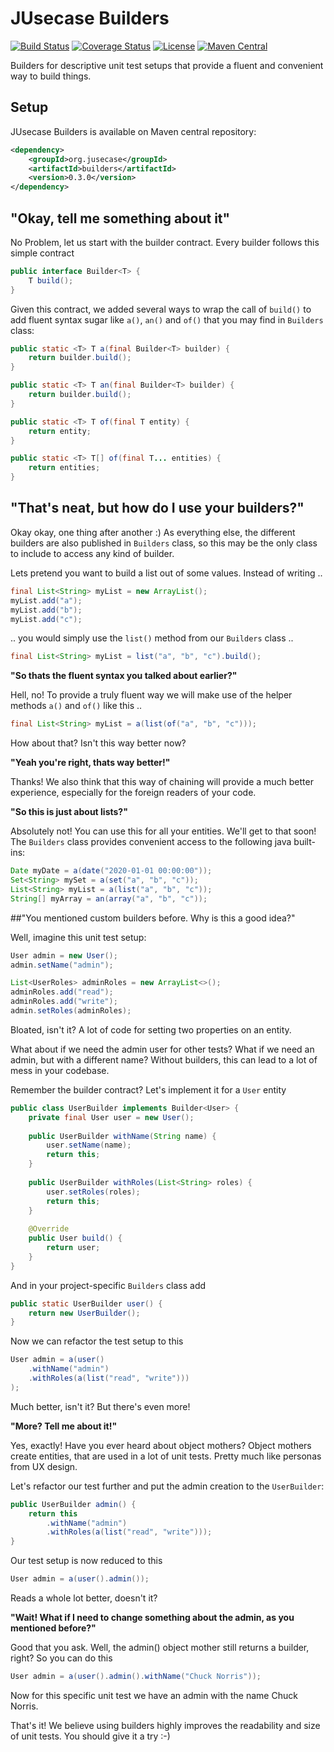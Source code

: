# JUsecase Builders

[![Build Status](https://travis-ci.org/casid/jusecase-builders.svg?branch=master)](https://travis-ci.org/casid/jusecase-builders)
[![Coverage Status](https://coveralls.io/repos/github/casid/jusecase-builders/badge.svg?branch=master)](https://coveralls.io/github/casid/jusecase-builders?branch=master)
[![License](https://img.shields.io/badge/license-Apache%202.0-blue.svg)](https://raw.githubusercontent.com/casid/jusecase-builders/master/LICENSE)
[![Maven Central](https://img.shields.io/maven-central/v/org.jusecase/builders.svg)](http://mvnrepository.com/artifact/org.jusecase/builders)

Builders for descriptive unit test setups that provide a fluent and convenient way to build things.

##  Setup
JUsecase Builders is available on Maven central repository:
```xml
<dependency>
    <groupId>org.jusecase</groupId>
    <artifactId>builders</artifactId>
    <version>0.3.0</version>
</dependency>
```

## "Okay, tell me something about it"
No Problem, let us start with the builder contract. Every builder follows this simple contract
```java
public interface Builder<T> {
    T build();
}
```
Given this contract, we added several ways to wrap the call of `build()` to add fluent syntax sugar like `a()`, `an()` and `of()` that you may find in `Builders` class:
```java
public static <T> T a(final Builder<T> builder) {
    return builder.build();
}

public static <T> T an(final Builder<T> builder) {
    return builder.build();
}

public static <T> T of(final T entity) {
    return entity;
}

public static <T> T[] of(final T... entities) {
    return entities;
}
```

## "That's neat, but how do I use your builders?"
Okay okay, one thing after another :) As everything else, the different builders are also published in `Builders` class, so this may be the only class to include to access any kind of builder.

Lets pretend you want to build a list out of some values. Instead of writing ..
```java
final List<String> myList = new ArrayList();
myList.add("a");
myList.add("b");
myList.add("c");
```
.. you would simply use the `list()` method from our `Builders` class ..
```java
final List<String> myList = list("a", "b", "c").build();
```

**"So thats the fluent syntax you talked about earlier?"**

Hell, no! To provide a truly fluent way we will make use of the helper methods `a()` and `of()` like this ..
```java
final List<String> myList = a(list(of("a", "b", "c")));
```
How about that? Isn't this way better now?

**"Yeah you're right, thats way better!"**

Thanks! We also think that this way of chaining will provide a much better experience, especially for the foreign readers of your code.

**"So this is just about lists?"**

Absolutely not! You can use this for all your entities. We'll get to that soon! The `Builders` class provides convenient access to the following java built-ins:
```java
Date myDate = a(date("2020-01-01 00:00:00"));
Set<String> mySet = a(set("a", "b", "c"));
List<String> myList = a(list("a", "b", "c"));
String[] myArray = an(array("a", "b", "c"));
```

##"You mentioned custom builders before. Why is this a good idea?"

Well, imagine this unit test setup:
```java
User admin = new User();
admin.setName("admin");

List<UserRoles> adminRoles = new ArrayList<>();
adminRoles.add("read");
adminRoles.add("write");
admin.setRoles(adminRoles);
```

Bloated, isn't it? A lot of code for setting two properties on an entity.

What about if we need the admin user for other tests? What if we need an admin, but with a different name? Without builders, this can lead to a lot of mess in your codebase.

Remember the builder contract? Let's implement it for a `User` entity
```java
public class UserBuilder implements Builder<User> {
    private final User user = new User();
    
    public UserBuilder withName(String name) {
        user.setName(name);
        return this;
    }
    
    public UserBuilder withRoles(List<String> roles) {
        user.setRoles(roles);
        return this;
    }
    
    @Override
    public User build() {
        return user;
    }
}
```

And in your project-specific `Builders` class add
```java
public static UserBuilder user() {
    return new UserBuilder();
}
```

Now we can refactor the test setup to this
```java
User admin = a(user()
    .withName("admin")
    .withRoles(a(list("read", "write")))
);
```

Much better, isn't it? But there's even more!

**"More? Tell me about it!"**

Yes, exactly! Have you ever heard about object mothers? Object mothers create entities, that are used in a lot of unit tests. Pretty much like personas from UX design.

Let's refactor our test further and put the admin creation to the `UserBuilder`:
```java
public UserBuilder admin() {
    return this
        .withName("admin")
        .withRoles(a(list("read", "write")));
}
```

Our test setup is now reduced to this
```java
User admin = a(user().admin());
```

Reads a whole lot better, doesn't it?

**"Wait! What if I need to change something about the admin, as you mentioned before?"**

Good that you ask. Well, the admin() object mother still returns a builder, right? So you can do this
```java
User admin = a(user().admin().withName("Chuck Norris"));
```

Now for this specific unit test we have an admin with the name Chuck Norris.

That's it! We believe using builders highly improves the readability and size of unit tests. You should give it a try :-)

